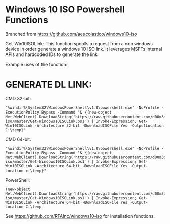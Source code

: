 # Windows 10 ISO Powershell Functions

Branched from https://github.com/aescolastico/windows10-iso

Get-Win10ISOLink:
This function spoofs a request from a non windows device in order generate a windows 10 ISO link. It leverages MSFTs internal APIs and hardcoded IDs to generate the link.

Example uses of the function:


# GENERATE DL LINK:
CMD 32-bit:
```
"%windir%\System32\WindowsPowerShell\v1.0\powershell.exe" -NoProfile -ExecutionPolicy Bypass -Command "& {(new-object Net.WebClient).DownloadString('https://raw.githubusercontent.com/d00m3dd00d/windows10-iso/master/Get-Windows10ISOLink.ps1') | Invoke-Expression; Get-Win10ISOLink -Architecture 32-bit -DownloadISOFile Yes -OutputLocation C:\temp}"
```
CMD 64-bit:
```
"%windir%\System32\WindowsPowerShell\v1.0\powershell.exe" -NoProfile -ExecutionPolicy Bypass -Command "& {(new-object Net.WebClient).DownloadString('https://raw.githubusercontent.com/d00m3dd00d/windows10-iso/master/Get-Windows10ISOLink.ps1') | Invoke-Expression; Get-Win10ISOLink -Architecture 64-bit -DownloadISOFile Yes -Output-Location c:\temp}"
```
PowerShell:
```
(new-object Net.WebClient).DownloadString('https://raw.githubusercontent.com/d00m3dd00d/windows10-iso/master/Get-Windows10ISOLink.ps1') | Invoke-Expression; Get-Win10ISOLink -Architecture 64-bit -DownloadISOFile Yes -Output-Location C:\temp
```

See https://github.com/RFAInc/windows10-iso for installation functions.
